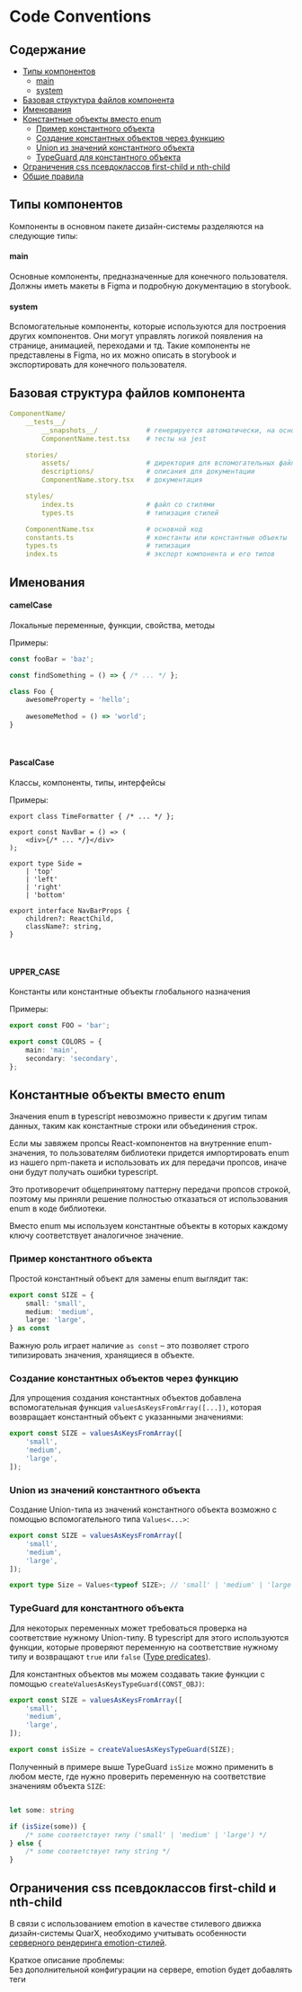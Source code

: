 # Code Conventions

## Содержание
- [Типы компонентов](#типы-компонентов)
  - [main](#main)
  - [system](#system)
- [Базовая структура файлов компонента](#базовая-структура-файлов-компонента)
- [Именования](#именования)
- [Константные объекты вместо enum](#константные-объекты-вместо-enum)
  - [Пример константного объекта](#пример-константного-объекта)
  - [Создание константных объектов через функцию](#создание-константных-объектов-через-функцию)
  - [Union из значений константного объекта](#union-из-значений-константного-объекта)
  - [TypeGuard для константного объекта](#typeguard-для-константного-объекта)
- [Ограничения css псевдоклассов first-child и nth-child](#ограничения-css-псевдоклассов-first-child-и-nth-child)
- [Общие правила](#общие-правила)

## Типы компонентов
Компоненты в основном пакете дизайн-системы разделяются на следующие типы:

#### main
Основные компоненты, предназначенные для конечного пользователя. Должны иметь макеты в Figma и подробную
документацию в storybook.

#### system
Вспомогательные компоненты, которые используются для построения других компонентов. Они могут управлять
логикой появления на странице, анимацией, переходами и тд. Такие компоненты не представлены в Figma, но их можно
описать в storybook и экспортировать для конечного пользователя.

## Базовая структура файлов компонента

```yaml
ComponentName/
    __tests__/
        __snapshots__/            # генерируется автоматически, на основе тестов
        ComponentName.test.tsx    # тесты на jest

    stories/
        assets/                   # директория для вспомогательных файлов
        descriptions/             # описания для документации
        ComponentName.story.tsx   # документация

    styles/
        index.ts                  # файл со стилями
        types.ts                  # типизация стилей

    ComponentName.tsx             # основной код
    constants.ts                  # константы или константные объекты
    types.ts                      # типизация
    index.ts                      # экспорт компонента и его типов
```


## Именования

#### camelCase
Локальные переменные, функции, свойства, методы

Примеры:
```ts
const fooBar = 'baz';

const findSomething = () => { /* ... */ };

class Foo {
    awesomeProperty = 'hello';
    
    awesomeMethod = () => 'world';
}
```

<br/>

#### PascalCase
Классы, компоненты, типы, интерфейсы

Примеры:
```tsx
export class TimeFormatter { /* ... */ };

export const NavBar = () => (
    <div>{/* ... */}</div>
);

export type Side =
    | 'top'
    | 'left'
    | 'right'
    | 'bottom'

export interface NavBarProps {
    children?: ReactChild,
    className?: string,
}
```

<br/>

#### UPPER_CASE
Константы или константные объекты глобального назначения

Примеры:
```ts
export const FOO = 'bar';

export const COLORS = {
    main: 'main',
    secondary: 'secondary',
};
```

## Константные объекты вместо enum

Значения enum в typescript невозможно привести к другим типам данных, таким как константные строки
или объединения строк.

Если мы завяжем пропсы React-компонентов на внутренние enum-значения, то пользователям
библиотеки придется импортировать enum из нашего npm-пакета и использовать их для передачи пропсов,
иначе они будут получать ошибки typescript.

Это противоречит общепринятому паттерну передачи пропсов строкой,
поэтому мы приняли решение полностью отказаться от использования enum в коде библиотеки.

Вместо enum мы используем константные объекты в которых каждому ключу соответствует аналогичное значение.

### Пример константного объекта

Простой константный объект для замены enum выглядит так:
```ts
export const SIZE = {
    small: 'small',
    medium: 'medium',
    large: 'large',
} as const
```
Важную роль играет наличие `as const` – это позволяет строго типизировать значения, хранящиеся в объекте.

### Создание константных объектов через функцию

Для упрощения создания константных объектов добавлена вспомогательная функция `valuesAsKeysFromArray([...])`,
которая возвращает константный объект с указанными значениями:
```ts
export const SIZE = valuesAsKeysFromArray([
    'small',
    'medium',
    'large',
]);
```

### Union из значений константного объекта

Создание Union-типа из значений константного объекта возможно с помощью вспомогательного типа `Values<...>`:
```ts
export const SIZE = valuesAsKeysFromArray([
    'small',
    'medium',
    'large',
]);

export type Size = Values<typeof SIZE>; // 'small' | 'medium' | 'large'
```

### TypeGuard для константного объекта

Для некоторых переменных может требоваться проверка на соответствие нужному Union-типу. В typescript для этого
используются функции, которые проверяют переменную на соответствие нужному типу и возвращают `true` или `false`
([Type predicates](https://www.typescriptlang.org/docs/handbook/2/narrowing.html#using-type-predicates)).

Для константных объектов мы можем создавать такие функции с помощью `createValuesAsKeysTypeGuard(CONST_OBJ)`:

```ts
export const SIZE = valuesAsKeysFromArray([
    'small',
    'medium',
    'large',
]);

export const isSize = createValuesAsKeysTypeGuard(SIZE);
```
Полученный в примере выше TypeGuard `isSize` можно применить в любом месте, где нужно проверить переменную
на соответствие значениям объекта `SIZE`:
```ts

let some: string

if (isSize(some)) { 
    /* some соответствует типу ('small' | 'medium' | 'large') */
} else {
    /* some соответствует типу string */
}
```


## Ограничения css псевдоклассов first-child и nth-child

В связи с использованием emotion в качестве стилевого движка дизайн-системы QuarX, необходимо учитывать особенности
[серверного рендеринга emotion-стилей](https://emotion.sh/docs/ssr).

Краткое описание проблемы:\
Без дополнительной конфигурации на сервере, emotion будет добавлять теги <style> в верстку, располагая их над блоками,
к которым эти стили относятся. Пример SSR-рендеринга с использованием emotion:

```html
<!--No SSR-->
<div class="container">
  <div class="css-lgj0h8">Element 1</div>
  <div class="css-k008qs">Element 2</div>
</div>
```

```html
<!--SSR-->
<div class="container">
  <style data-emotion="css lgj0h8">...</style>
  <div class="css-lgj0h8">Element 1</div>
  
  <style data-emotion="css k008qs">...</style>
  <div class="css-k008qs" >Element 2</div>
</div>
```

Такое поведение накладывает ограничения на использование псевдоклассов `:nth-child` и `:first-child`, так как
теги `<style>` будут учитываться при подсчёте элементов. По этой причине рекомендуется избегать использования указанных
псевдоклассов и прибегать к другим селекторам, которые описаны ниже. Стоит отметить, что на псевдокласс `:last-child`
ограничения не распространяются.

### :first-child

На примере выше видно, что при обращении по селектору `.container > :first-child` в случае SSR будет выбран
первый тег `<style>`, а не первый `<div>`. В данном случае возможны 2 замены, которые могут обеспечить правильное поведение:

#### :first-of-type
Рекомендуется, если все элементы в контейнере относятся к одному типу (имеют одинаковый тег). В примере выше
все элементы контейнера имеют тег `<div>`, поэтому можно воспользоваться селектором:
```css
.container > :first-of-type {}
```

#### style и :not(style)

Возможны ситуации, в которых элементами контейнера являются разные теги, например:

```html
<!--No SSR-->
<div class="container">
  <div class="css-lgj0h8">Element 1</div>
  <div class="css-kq03b1">Element 2</div>
  <a class="css-k008qs">Element 3</a>
</div>
```

```html
<!--SSR-->
<div class="container">
  <style data-emotion="css lgj0h8">...</style>
  <div class="css-lgj0h8">Element 1</div>
  
  <style data-emotion="css kq03b1">...</style>
  <div class="css-kq03b1">Element 2</div>
  
  <style data-emotion="css k008qs">...</style>
  <a class="css-k008qs" >Element 3</a>
</div>
```

В таком случае использование псевдокласса `:first-of-type` выберет не только первый встреченный `<div>`, но и `<a>`.
Чтобы этого избежать, можно обратиться к первому тегу `<style>` и выбрать следующий за ним элемент:
`style:first-child + *`. Также необходимо помнить, что тег `<style>` может отсутствовать, поэтому селектор также должен
обрабатывать случай, когда первый элемент не является тегом `<style>`. Конечная версия селектора выглядит так:
```css
.container > style:first-child + *, .container > :not(style):first-child {}
```

### :nth-child

Замена селектора `:nth-child` возможна только с помощью селектора `:nth-of-type` и только в том случае,
когда элементы контейнера представлены одинаковыми тегами.

### :last-child

Псевдокласс `:last-child` можно применять без ограничений, так как вставка тега `<style>` всегда происходит выше
блока, к которому этот `<style>` относится.

## Общие правила

- Если компонент использует `children`, его нужно явно указывать в интерфейсе пропсов, не полагаясь на типы-обертки
для компонентов, такие как тип `FC`
- Для добавления пропсов `ref` и `className` можно использовать наследование от вспомогательного интерфейса `BaseProps`
- Если пропсы одного компонента наследуются от другого, то нужно избегать наследования `classes`, `styles` и `cssVars`,
они должны быть уникальными для каждого компонента. Исключить их можно вспомогательным типом `OmitClassesAndStyles<Props>`
- В JSX-разметке не использовать конструкции `{ <condition> && ... }` и `{ <condition> ? ... : ... }`. Для замены этих
конструкций в библиотеке имеются системные компоненты `If` и `Switch`
